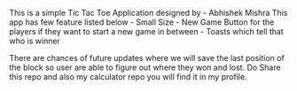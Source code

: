 This is a simple Tic Tac Toe Application designed by - Abhishek Mishra
This app has few feature listed below
       - Small Size
       - New Game Button for the players if they want to start a new game in between 
       - Toasts which tell that who is winner 

There are chances of future updates where we will save the last position of the block so user are able to figure out where they won and lost. 
Do Share this repo and also my calculator repo you will find it in my profile. 

   
